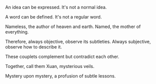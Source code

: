 An idea can be expressed.
It's not a normal idea.

A word can be defined.
It's not a regular word.

Nameless, the author of heaven and earth.
Named, the mother of everything.

Therefore, always objective, observe its subtleties.
Always subjective, observe how to describe it.

These couplets complement
but contradict each other.

Together, call them Xuan, mysterious veils.

Mystery upon mystery,
a profusion of subtle lessons.
